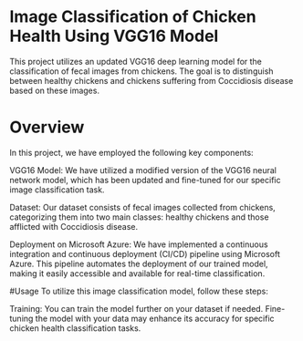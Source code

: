 # Image Classification of Chicken Health Using VGG16 Model
This project utilizes an updated VGG16 deep learning model for the classification of fecal images from chickens. The goal is to distinguish between healthy chickens and chickens suffering from Coccidiosis disease based on these images.

# Overview
In this project, we have employed the following key components:

VGG16 Model: We have utilized a modified version of the VGG16 neural network model, which has been updated and fine-tuned for our specific image classification task.

Dataset: Our dataset consists of fecal images collected from chickens, categorizing them into two main classes: healthy chickens and those afflicted with Coccidiosis disease.

Deployment on Microsoft Azure: We have implemented a continuous integration and continuous deployment (CI/CD) pipeline using Microsoft Azure. This pipeline automates the deployment of our trained model, making it easily accessible and available for real-time classification.

#Usage
To utilize this image classification model, follow these steps:

Training: You can train the model further on your dataset if needed. Fine-tuning the model with your data may enhance its accuracy for specific chicken health classification tasks.
